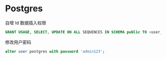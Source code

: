 # Postgres

自增 Id 数据插入权限

```sql
GRANT USAGE, SELECT, UPDATE ON ALL SEQUENCES IN SCHEMA public TO <user_name>;
```

修改用户密码

```sql
alter user postgres with password 'admin123';
```
